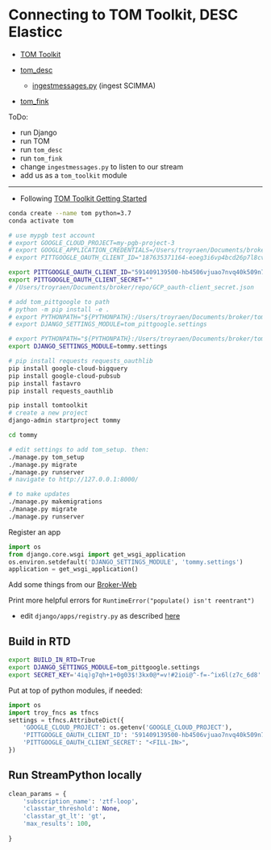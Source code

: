 # Connecting to TOM Toolkit, DESC Elasticc

- [TOM Toolkit](https://tom-toolkit.readthedocs.io/en/stable/index.html)

- [tom_desc](https://github.com/LSSTDESC/tom_desc)
    - [ingestmessages.py](https://github.com/LSSTDESC/tom_desc/blob/main/stream/management/commands/ingestmessages.py) (ingest SCIMMA)

- [tom_fink](https://github.com/TOMToolkit/tom_fink/blob/main/tom_fink/fink.py)

ToDo:

- run Django
- run TOM
- run `tom_desc`
- run `tom_fink`
- change `ingestmessages.py` to listen to our stream
- add us as a `tom_toolkit` module

---

- Following [TOM Toolkit Getting Started](https://tom-toolkit.readthedocs.io/en/stable/introduction/getting_started.html)

```bash
conda create --name tom python=3.7
conda activate tom

# use mypgb test account
# export GOOGLE_CLOUD_PROJECT=my-pgb-project-3
# export GOOGLE_APPLICATION_CREDENTIALS=/Users/troyraen/Documents/broker/repo/GCP_auth_key-mypgb-raentroy.json
# export PITTGOOGLE_OAUTH_CLIENT_ID="187635371164-eoeg3i6vp4bcd26p7l8cvjir3ga6nb7a.apps.googleusercontent.com"

export PITTGOOGLE_OAUTH_CLIENT_ID="591409139500-hb4506vjuao7nvq40k509n7lljf3o3oo.apps.googleusercontent.com"
export PITTGOOGLE_OAUTH_CLIENT_SECRET=""
# /Users/troyraen/Documents/broker/repo/GCP_oauth-client_secret.json

# add tom_pittgoogle to path
# python -m pip install -e .
# export PYTHONPATH="${PYTHONPATH}:/Users/troyraen/Documents/broker/tom/tom_pittgoogle"
# export DJANGO_SETTINGS_MODULE=tom_pittgoogle.settings

# export PYTHONPATH="${PYTHONPATH}:/Users/troyraen/Documents/broker/tommy/tommy"
export DJANGO_SETTINGS_MODULE=tommy.settings

# pip install requests requests_oauthlib
pip install google-cloud-bigquery
pip install google-cloud-pubsub
pip install fastavro
pip install requests_oauthlib

pip install tomtoolkit
# create a new project
django-admin startproject tommy

cd tommy

# edit settings to add tom_setup. then:
./manage.py tom_setup
./manage.py migrate
./manage.py runserver
# navigate to http://127.0.0.1:8000/

# to make updates
./manage.py makemigrations
./manage.py migrate
./manage.py runserver
```

Register an app

```python
import os
from django.core.wsgi import get_wsgi_application
os.environ.setdefault('DJANGO_SETTINGS_MODULE', 'tommy.settings')
application = get_wsgi_application()
```

Add some things from our [Broker-Web](https://github.com/mwvgroup/Broker-Web)

Print more helpful errors for
`RuntimeError("populate() isn't reentrant")`
- edit `django/apps/registry.py` as described [here](https://stackoverflow.com/questions/27093746/django-stops-working-with-runtimeerror-populate-isnt-reentrant)

## Build in RTD

```bash
export BUILD_IN_RTD=True
export DJANGO_SETTINGS_MODULE=tom_pittgoogle.settings
export SECRET_KEY='4iq)g7qh+1+0g03$!3kx0@*=v!#2ioi@^-f=-^ix6l(z7c_6d8'
```

Put at top of python modules, if needed:
```python
import os
import troy_fncs as tfncs
settings = tfncs.AttributeDict({
    'GOOGLE_CLOUD_PROJECT': os.getenv('GOOGLE_CLOUD_PROJECT'),
    'PITTGOOGLE_OAUTH_CLIENT_ID': '591409139500-hb4506vjuao7nvq40k509n7lljf3o3oo.apps.googleusercontent.com',
    'PITTGOOGLE_OAUTH_CLIENT_SECRET': "<FILL-IN>",
})
```

## Run StreamPython locally

```python
clean_params = {
    'subscription_name': 'ztf-loop',
    'classtar_threshold': None,
    'classtar_gt_lt': 'gt',
    'max_results': 100,
    
}
```
